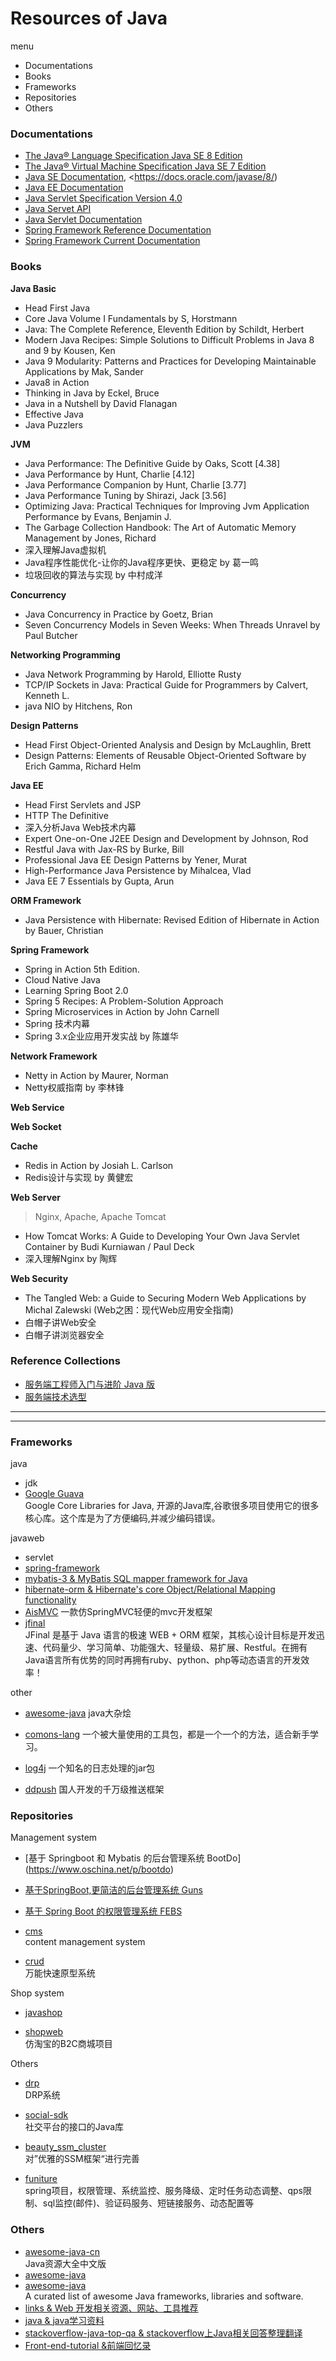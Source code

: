 
# Resources of Java

menu 

- Documentations
- Books
- Frameworks
- Repositories
- Others


### Documentations

- [The Java® Language Specification Java SE 8 Edition](https://docs.oracle.com/javase/specs/jls/se8/html/index.html)
- [The Java® Virtual Machine Specification Java SE 7 Edition](https://docs.oracle.com/javase/specs/jvms/se7/html/index.html)
- [Java SE Documentation](https://www.oracle.com/technetwork/java/javase/documentation/index.html), <https://docs.oracle.com/javase/8/)
- [Java EE Documentation](https://www.oracle.com/technetwork/java/javaee/overview/index.html)
- [Java Servlet Specification Version 4.0](https://javaee.github.io/servlet-spec/downloads/servlet-4.0/servlet-4_0_FINAL.pdf)
- [Java Servet API](https://docs.oracle.com/javaee/7/api/index.html?javax/servlet/package-summary.html)
- [Java Servlet Documentation](https://docs.oracle.com/javaee/7/tutorial/servlets.htm)
- [Spring Framework Reference Documentation](https://docs.spring.io/spring/docs/3.2.x/spring-framework-reference/html/)
- [Spring Framework Current Documentation](https://docs.spring.io/spring/docs/current/spring-framework-reference/)

### Books

**Java Basic**

- Head First Java
- Core Java Volume I Fundamentals by S, Horstmann 
- Java: The Complete Reference, Eleventh Edition by Schildt, Herbert
- Modern Java Recipes: Simple Solutions to Difficult Problems in Java 8 and 9 by Kousen, Ken
- Java 9 Modularity: Patterns and Practices for Developing Maintainable Applications by Mak, Sander
- Java8 in Action
- Thinking in Java by Eckel, Bruce
- Java in a Nutshell by David Flanagan
- Effective Java
- Java Puzzlers

**JVM**

- Java Performance: The Definitive Guide by Oaks, Scott [4.38]
- Java Performance by Hunt, Charlie [4.12]
- Java Performance Companion by Hunt, Charlie [3.77]
- Java Performance Tuning by Shirazi, Jack [3.56]
- Optimizing Java: Practical Techniques for Improving Jvm Application Performance by Evans, Benjamin J. 
- The Garbage Collection Handbook: The Art of Automatic Memory Management by Jones, Richard
- 深入理解Java虚拟机
- Java程序性能优化-让你的Java程序更快、更稳定 by 葛一鸣 
- 垃圾回收的算法与实现 by 中村成洋

**Concurrency**

- Java Concurrency in Practice by Goetz, Brian
- Seven Concurrency Models in Seven Weeks: When Threads Unravel by  Paul Butcher 

**Networking Programming**

- Java Network Programming by Harold, Elliotte Rusty
- TCP/IP Sockets in Java: Practical Guide for Programmers by Calvert, Kenneth L.
- java NIO by Hitchens, Ron

**Design Patterns**

- Head First Object-Oriented Analysis and Design by McLaughlin, Brett
- Design Patterns: Elements of Reusable Object-Oriented Software by Erich Gamma, Richard Helm

**Java EE**

- Head First Servlets and JSP
- HTTP The Definitive
- 深入分析Java Web技术内幕
- Expert One-on-One J2EE Design and Development by Johnson, Rod
- Restful Java with Jax-RS by Burke, Bill
- Professional Java EE Design Patterns by Yener, Murat
- High-Performance Java Persistence by Mihalcea, Vlad
- Java EE 7 Essentials by Gupta, Arun

**ORM Framework**

- Java Persistence with Hibernate: Revised Edition of Hibernate in Action by Bauer, Christian

**Spring Framework**

- Spring in Action 5th Edition.
- Cloud Native Java
- Learning Spring Boot 2.0
- Spring 5 Recipes: A Problem-Solution Approach
- Spring Microservices in Action by John Carnell
- Spring 技术内幕
- Spring 3.x企业应用开发实战 by  陈雄华 

**Network Framework**

- Netty in Action by Maurer, Norman
- Netty权威指南 by 李林锋 

**Web Service**

**Web Socket**

**Cache**

- Redis in Action by  Josiah L. Carlson 
- Redis设计与实现 by 黄健宏 

**Web Server**

> Nginx, Apache, Apache Tomcat

- How Tomcat Works: A Guide to Developing Your Own Java Servlet Container by Budi Kurniawan / Paul Deck 
- 深入理解Nginx by  陶辉 

**Web Security**

- The Tangled Web: a Guide to Securing Modern Web Applications by Michal Zalewski (Web之困：现代Web应用安全指南)
- 白帽子讲Web安全
- 白帽子讲浏览器安全





### Reference Collections

- [服务端工程师入门与进阶 Java 版](http://xielong.me/2015/04/16/%E6%9C%8D%E5%8A%A1%E7%AB%AF%E5%B7%A5%E7%A8%8B%E5%B8%88%E5%85%A5%E9%97%A8%E4%B8%8E%E8%BF%9B%E9%98%B6Java%E7%89%88/)
- [服务端技术选型](http://xielong.me/2015/04/17/%E6%9C%8D%E5%8A%A1%E7%AB%AF%E6%8A%80%E6%9C%AF%E9%80%89%E5%9E%8B/)







---

---










### Frameworks

java

- jdk   
- [Google Guava](https://github.com/google/guava)  
Google Core Libraries for Java, 开源的Java库,谷歌很多项目使用它的很多核心库。这个库是为了方便编码,并减少编码错误。

javaweb

- servlet  
- [spring-framework](https://github.com/spring-projects/spring-framework.git)  
- [mybatis-3 & MyBatis SQL mapper framework for Java](https://github.com/mybatis/mybatis-3.git)  
- [hibernate-orm & Hibernate's core Object/Relational Mapping functionality](https://github.com/hibernate/hibernate-orm.git)  
- [AisMVC](https://github.com/javagaorui5944/AisMVC)  一款仿SpringMVC轻便的mvc开发框架 
- [jfinal](http://git.oschina.net/jfinal/jfinal)  
JFinal 是基于 Java 语言的极速 WEB + ORM 框架，其核心设计目标是开发迅速、代码量少、学习简单、功能强大、轻量级、易扩展、Restful。在拥有Java语言所有优势的同时再拥有ruby、python、php等动态语言的开发效率！

other

- [awesome-java](https://github.com/akullpp/awesome-java)  java大杂烩

- [comons-lang](https://github.com/apache/commons-lang)  一个被大量使用的工具包，都是一个一个的方法，适合新手学习。

- [log4j](https://github.com/apache/log4j)  一个知名的日志处理的jar包

- [ddpush]()  国人开发的千万级推送框架



### Repositories

Management system

- [基于 Springboot 和 Mybatis 的后台管理系统 BootDo] (https://www.oschina.net/p/bootdo)

- [基于SpringBoot,更简洁的后台管理系统 Guns](https://www.oschina.net/p/guns)

- [基于 Spring Boot 的权限管理系统 FEBS ](https://www.oschina.net/p/febs)

- [cms](https://github.com/cms-dev/cms.git)  
content management system

- [crud](https://github.com/zhblue/crud)  
万能快速原型系统

Shop system

- [javashop](https://gitee.com/javashop)

- [shopweb](https://github.com/mission008/shopweb.git)  
仿淘宝的B2C商城项目


Others

- [drp](https://github.com/reedmi/drp.git)  
DRP系统

- [social-sdk](https://github.com/belerweb/social-sdk.git)  
社交平台的接口的Java库

- [beauty_ssm_cluster](https://github.com/wosyingjun/beauty_ssm_cluster.git)  
对”优雅的SSM框架“进行完善

- [funiture](https://github.com/kanwangzjm/funiture)  
spring项目，权限管理、系统监控、服务降级、定时任务动态调整、qps限制、sql监控(邮件)、验证码服务、短链接服务、动态配置等

### Others

- [awesome-java-cn](https://github.com/jobbole/awesome-java-cn.git)  
Java资源大全中文版
- [awesome-java](https://github.com/akullpp/awesome-java)
- [awesome-java](https://github.com/akullpp/awesome-java.git)  
A curated list of awesome Java frameworks, libraries and software.
- [links & Web 开发相关资源、网站、工具推荐](https://github.com/JSBa/links.git)
- [java & java学习资料](https://github.com/langpf1/java.git)
- [stackoverflow-java-top-qa & stackoverflow上Java相关回答整理翻译](https://github.com/giantray/stackoverflow-java-top-qa.git)
- [Front-end-tutorial &前端回忆录](https://github.com/windiest/Front-end-tutorial.git)

